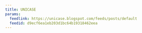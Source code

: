```yaml
---
title: UNICASE
params:
  feedlink: https://unicase.blogspot.com/feeds/posts/default
  feedid: d9ecf6ea1eb203d1bc64b19318462eea
---
```

